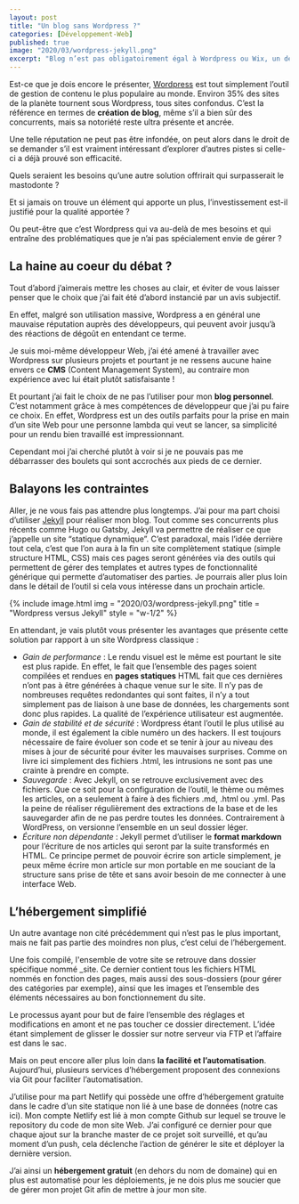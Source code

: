 ```yaml
---
layout: post
title: "Un blog sans Wordpress ?"
categories: [Développement-Web]
published: true
image: "2020/03/wordpress-jekyll.png"
excerpt: "Blog n’est pas obligatoirement égal à Wordpress ou Wix, un développeur Web peut se permettre de choisir un outil comme Jekyll pour réaliser son propre site."
---
```


Est-ce que je dois encore le présenter, [Wordpress](https://fr.wordpress.com/) est tout simplement l’outil de gestion de contenu le plus populaire au monde. Environ 35% des sites de la planète tournent sous Wordpress, tous sites confondus. 
C’est la référence en termes de **création de blog**, même s’il a bien sûr des concurrents, mais sa notoriété reste ultra présente et ancrée. 

Une telle réputation ne peut pas être infondée, on peut alors dans le droit de se demander s’il est vraiment intéressant d’explorer d’autres pistes si celle-ci a déjà prouvé son efficacité.

Quels seraient les besoins qu’une autre solution offrirait qui surpasserait le mastodonte ? 

Et si jamais on trouve un élément qui apporte un plus, l’investissement est-il justifié pour la qualité apportée ? 

Ou peut-être que c’est Wordpress qui va au-delà de mes besoins et qui entraîne des problématiques que je n’ai pas spécialement envie de gérer ? 

## La haine au coeur du débat ? 

Tout d’abord j’aimerais mettre les choses au clair, et éviter de vous laisser penser que le choix que j’ai fait été d’abord instancié par un avis subjectif.

En effet, malgré son utilisation massive, Wordpress a en général une mauvaise réputation auprès des développeurs, qui peuvent avoir jusqu’à des réactions de dégoût en entendant ce terme. 

Je suis moi-même développeur Web, j’ai été amené à travailler avec Wordpress sur plusieurs projets et pourtant je ne ressens aucune haine envers ce **CMS** (Content Management System), au contraire mon expérience avec lui était plutôt satisfaisante ! 

Et pourtant j’ai fait le choix de ne pas l’utiliser pour mon **blog personnel**. C’est notamment grâce à mes compétences de développeur que j’ai pu faire ce choix. En effet, Wordpress est un des outils parfaits pour la prise en main d’un site Web pour une personne lambda qui veut se lancer, sa simplicité pour un rendu bien travaillé est impressionnant. 

Cependant moi j’ai cherché plutôt à voir si je ne pouvais pas me débarrasser des boulets qui sont accrochés aux pieds de ce dernier.   

## Balayons les contraintes

Aller, je ne vous fais pas attendre plus longtemps. J’ai pour ma part choisi d’utiliser [Jekyll](https://jekyllrb.com/) pour réaliser mon blog. 
Tout comme ses concurrents plus récents comme Hugo ou Gatsby, Jekyll va permettre de réaliser ce que j’appelle un site “statique dynamique”. C’est paradoxal, mais l’idée derrière tout cela, c’est que l’on aura à la fin un site complètement statique (simple structure HTML, CSS) mais ces pages seront générées via des outils qui permettent de gérer des templates et autres types de fonctionnalité générique qui permette d’automatiser des parties. 
Je pourrais aller plus loin dans le détail de l’outil si cela vous intéresse dans un prochain article. 

{% include image.html img = "2020/03/wordpress-jekyll.png" title = "Wordpress versus Jekyll" style = "w-1/2" %}

En attendant, je vais plutôt vous présenter les avantages que présente cette solution par rapport à un site Wordpress classique : 
* *Gain de performance* : Le rendu visuel est le même est pourtant le site est plus rapide. En effet, le fait que l’ensemble des pages soient compilées et rendues en **pages statiques** HTML fait que ces dernières n’ont pas à être générées à chaque venue sur le site. Il n’y pas de nombreuses requêtes redondantes qui sont faites, il n’y a tout simplement pas de liaison à une base de données, les chargements sont donc plus rapides. La qualité de l’expérience utilisateur est augmentée.
* *Gain de stabilité et de sécurité* : Wordpress étant l’outil le plus utilisé au monde, il est également la cible numéro un des hackers. Il est toujours nécessaire de faire évoluer son code et se tenir à jour au niveau des mises à jour de sécurité pour éviter les mauvaises surprises. Comme on livre ici simplement des fichiers .html, les intrusions ne sont pas une crainte à prendre en compte. 
* *Sauvegarde* : Avec Jekyll, on se retrouve exclusivement avec des fichiers. Que ce soit pour la configuration de l’outil, le thème ou mêmes les articles, on a seulement à faire à des fichiers .md, .html ou .yml. Pas la peine de réaliser régulièrement des extractions de la base et de les sauvegarder afin de ne pas perdre toutes les données. Contrairement à WordPress, on versionne l’ensemble en un seul dossier léger.
* *Écriture non dépendante* : Jekyll permet d’utiliser le **format markdown** pour l’écriture de nos articles qui seront par la suite transformés en HTML. Ce principe permet de pouvoir écrire son article simplement, je peux même écrire mon article sur mon portable en me souciant de la structure sans prise de tête et sans avoir besoin de me connecter à une interface Web.  

## L’hébergement simplifié

Un autre avantage non cité précédemment qui n’est pas le plus important, mais ne fait pas partie des moindres non plus, c’est celui de l’hébergement. 

Une fois compilé, l'ensemble de votre site se retrouve dans dossier spécifique nommé _site. Ce dernier contient tous les fichiers HTML nommés en fonction des pages, mais aussi des sous-dossiers (pour gérer des catégories par exemple), ainsi que les images et l’ensemble des éléments nécessaires au bon fonctionnement du site.

Le processus ayant pour but de faire l’ensemble des réglages et modifications en amont et ne pas toucher ce dossier directement. L’idée étant simplement de glisser le dossier sur notre serveur via FTP et l’affaire est dans le sac. 

Mais on peut encore aller plus loin dans **la facilité et l’automatisation**. 
Aujourd’hui, plusieurs services d’hébergement proposent des connexions via Git pour faciliter l’automatisation. 

J’utilise pour ma part Netlify qui possède une offre d’hébergement gratuite dans le cadre d’un site statique non lié à une base de données (notre cas ici).
Mon compte Netlify est lié à mon compte Github sur lequel se trouve le repository du code de mon site Web. J’ai configuré ce dernier pour que chaque ajout sur la branche master de ce projet soit surveillé, et qu’au moment d’un push, cela déclenche l’action de générer le site et déployer la dernière version. 

J’ai ainsi un **hébergement gratuit** (en dehors du nom de domaine) qui en plus est automatisé pour les déploiements, je ne dois plus me soucier que de gérer mon projet Git afin de mettre à jour mon site. 
 

